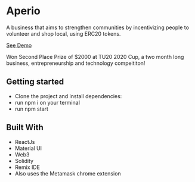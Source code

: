 # Aperio
A business that aims to strengthen communities by incentivizing people to volunteer and shop local, using ERC20 tokens.

[See Demo](https://docs.google.com/presentation/d/1S23_4Su-6Nx9ILWNScrqV8F7-ScAtvvFrlmZV71HZ0w/edit?usp=sharing)

Won Second Place Prize of $2000 at TU20 2020 Cup, a two month long business, entrepreneurship and technology compeititon!

## Getting started
- Clone the project and install dependencies:
- run npm i on your terminal
- run npm start

## Built With
* ReactJs
* Material UI
* Web3
* Solidity 
* Remix IDE
* Also uses the Metamask chrome extension
